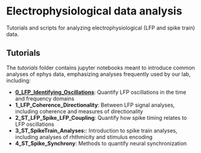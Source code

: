 # Electrophysiological data analysis

Tutorials and scripts for analyzing electrophysiological (LFP and spike train) data. 

## Tutorials

The *tutorials* folder contains jupyter notebooks meant to introduce common analyses of ephys data, emphasizing analyses frequently used by our lab, including:

- **[0_LFP_Identifying_Oscillations](https://github.com/cplab/ephys_analysis/blob/main/tutorials/0_LFP_Identifying_Oscillations.ipynb)**: Quantify LFP oscillations in the time and frequency domains
- **1_LFP_Coherence_Directionality**: Between LFP signal analyses, including coherence and measures of directionality
- **2_ST_LFP_Spike_LFP_Coupling**: Quantify how spike timing relates to LFP oscillations
- **3_ST_SpikeTrain_Analyses:**: Introduction to spike train analyses, including analyses of rhthmicity and stimulus encoding
- **4_ST_Spike_Synchrony**: Methods to quantify neural synchronization